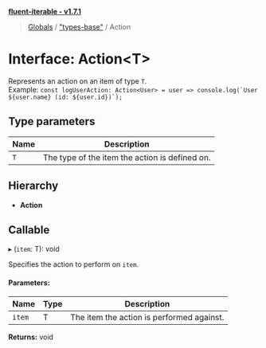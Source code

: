**[fluent-iterable - v1.7.1](../README.md)**

> [Globals](../README.md) / ["types-base"](../modules/_types_base_.md) / Action

# Interface: Action\<T>

Represents an action on an item of type `T`.<br>
  Example: ``const logUserAction: Action<User> = user => console.log(`User ${user.name} (id: ${user.id})`);``

## Type parameters

Name | Description |
------ | ------ |
`T` | The type of the item the action is defined on.  |

## Hierarchy

* **Action**

## Callable

▸ (`item`: T): void

Specifies the action to perform on `item`.

#### Parameters:

Name | Type | Description |
------ | ------ | ------ |
`item` | T | The item the action is performed against.  |

**Returns:** void
